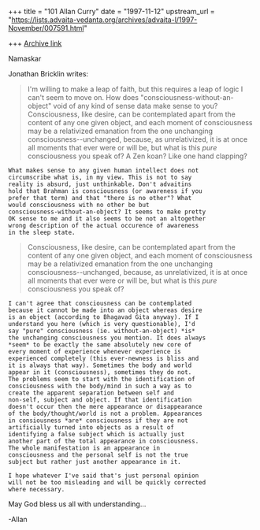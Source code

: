 +++
title = "101 Allan Curry"
date = "1997-11-12"
upstream_url = "https://lists.advaita-vedanta.org/archives/advaita-l/1997-November/007591.html"

+++
[Archive link](https://lists.advaita-vedanta.org/archives/advaita-l/1997-November/007591.html)

Namaskar

Jonathan Bricklin writes:

>I'm willing to make a leap of faith, but this requires a leap of logic I
>can't seem to move on.  How does "consciousness-without-an-object" void of
>any
>kind of sense data make sense to you?  Consciousness, like desire, can be
>contemplated apart from the content of any one given object, and each
>moment of consciousness may be a relativized emanation from the one
>unchanging consciousness--unchanged, because, as unrelativized, it is at
>once all moments that ever were or will be, but what is this *pure*
>consciousness you speak of?   A Zen koan?  Like one hand clapping?
>

    What makes sense to any given human intellect does not
    circumscribe what is, in my view. This is not to say
    reality is absurd, just unthinkable. Don't advaitins
    hold that Brahman is consciousness (or awareness if you
    prefer that term) and that "there is no other"? What
    would consciousness with no other be but
    consciousness-without-an-object? It seems to make pretty
    OK sense to me and it also seems to be not an altogether
    wrong description of the actual occurence of awareness
    in the sleep state.


>    Consciousness, like desire, can be contemplated apart
>    from the content of any one given object, and each
>    moment of consciousness may be a relativized emanation
>    from the one unchanging consciousness--unchanged,
>    because, as unrelativized, it is at once all moments
>    that ever were or will be, but what is this *pure*
>    consciousness you speak of?

    I can't agree that consciousness can be contemplated
    because it cannot be made into an object whereas desire
    is an object (according to Bhagavad Gita anyway). If I
    understand you here (which is very questionable), I'd
    say "pure" consciousness (ie. without-an-object) *is*
    the unchanging consciousness you mention. It does always
    *seem* to be exactly the same absolutely new core of
    every moment of experience whenever experience is
    experienced completely (this ever-newness is bliss and
    it is always that way). Sometimes the body and world
    appear in it (consciousness), sometimes they do not.
    The problems seem to start with the identification of
    consciousness with the body/mind in such a way as to
    create the apparent separation between self and
    non-self, subject and object. If that identification
    doesn't occur then the mere appearance or disappearance
    of the body/thought/world is not a problem. Appearances
    in consiousness *are* consciousness if they are not
    artificially turned into objects as a result of
    identifying a false subject which is actually just
    another part of the total appearance in consciousness.
    The whole manifestation is an appearance in
    consciousness and the personal self is not the true
    subject but rather just another appearance in it.

    I hope whatever I've said that's just personal opinion
    will not be too misleading and will be quickly corrected
    where necessary.

May God bless us all with understanding...

-Allan


